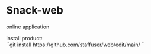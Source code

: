 # Snack-web
online application<br>
<p>install product:<br>``git install https://github.com/staffuser/web/edit/main/ ``</p>
